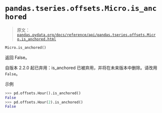 # `pandas.tseries.offsets.Micro.is_anchored`

> 原文：[`pandas.pydata.org/docs/reference/api/pandas.tseries.offsets.Micro.is_anchored.html`](https://pandas.pydata.org/docs/reference/api/pandas.tseries.offsets.Micro.is_anchored.html)

```py
Micro.is_anchored()
```

返回 False。

自版本 2.2.0 起已弃用：is_anchored 已被弃用，并将在未来版本中删除。请改用`False`。

示例

```py
>>> pd.offsets.Hour().is_anchored()
False
>>> pd.offsets.Hour(2).is_anchored()
False 
```
